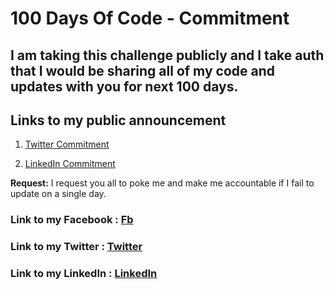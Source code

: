 # 100 Days Of Code - Commitment

## I am taking this challenge publicly and I take auth that I would be sharing all of my code and updates with you for next 100 days.

## Links to my public announcement 
1. [Twitter Commitment]()

2. [LinkedIn Commitment](https://l.facebook.com/l.php?u=https%3A%2F%2Fgithub.com%2Fharshayadav1997&h=AT2ZW_3JKwfwarg-xMsKstUFL83sRxp9YX5Q3fp-c8IjfnMS_UB9PAd77HfUteLU9zQdXKjxquPUcqkmSCQksYCxnEXHEvuhnO8nIauS5iomudoU3msNG-0TBxvBh8oN6u83WJL_dU-Q6jU&s=1)

**Request:** I request you all to poke me and make me accountable if I fail to update on a single day.

### **Link to my Facebook :** [Fb](https://www.facebook.com/profile.php?id=100004903759417)
### **Link to my Twitter :** [Twitter]()
### **Link to my LinkedIn :** [LinkedIn](https://www.linkedin.com/in/harsha-yadav-5a9842166)
